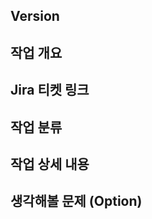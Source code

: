 ## Version

<!-- 
   ex) version 0.1.0
-->

## 작업 개요

<!-- 
   ex) 고양이가 야옹 소리를 내도록 수정
-->

## Jira 티켓 링크

<!-- 
   ex) https://jira
-->

## 작업 분류

<!-- 
   ex) - 버그 수정 or 신규 기능 or 프로젝트 구조 변경 등 ...
-->

## 작업 상세 내용

<!-- 
ex) - 네 발 짐승 클래스에 `크앙` 함수 추가
    - 고양이 클래스에서 `크앙` 함수에 `미야아옹.wav` 재생시킴
-->

## 생각해볼 문제 (Option)

<!-- 
   ex) 1. wav 파일을 매번 입력하기 귀찮겠다.
-->
